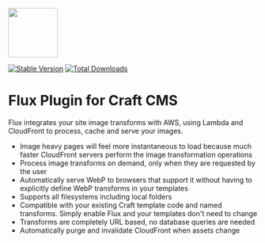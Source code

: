 <img src="/icon.svg" width="100" height="100"><br>

[![Stable Version](https://img.shields.io/packagist/v/dyerc/craft-flux?label=stable)](https://packagist.org/packages/dyerc/craft-flux) 
[![Total Downloads](https://img.shields.io/packagist/dt/dyerc/craft-flux)](https://packagist.org/packages/dyerc/craft-flux)

# Flux Plugin for Craft CMS

Flux integrates your site image transforms with AWS, using Lambda and CloudFront to process, cache and serve your images.

- Image heavy pages will feel more instantaneous to load because much faster CloudFront servers perform the image transformation operations
- Process image transforms on demand, only when they are requested by the user
- Automatically serve WebP to browsers that support it without having to explicitly define WebP transforms in your templates
- Supports all filesystems including local folders
- Compatible with your existing Craft template code and named transforms. Simply enable Flux and your templates don't need to change
- Transforms are completely URL based, no database queries are needed
- Automatically purge and invalidate CloudFront when assets change